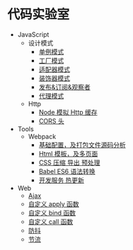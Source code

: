 # 代码实验室

- JavaScript
  - 设计模式
    - [单例模式](node/design-pattern/single/index.js)
    - [工厂模式](node/design-pattern/factory/index.js)
    - [适配器模式](node/design-pattern/adapter/index.js)
    - [装饰器模式](node/design-pattern/decorator/index.js)
    - [发布&订阅&观察者](node/design-pattern/observer/index.js)
    - [代理模式](node/design-pattern/observer/index.js)
  - Http
    - [Node 模拟 Http 缓存](node/http/index.js#L19)
    - [CORS 头](node/http/index.js#L67)
- Tools
  - Webpack
    - [基础配置，及打包文件源码分析](tools/webpack/demo01)
    - [Html 模板，及多页面](tools/webpack/demo02)
    - [CSS 压缩 导出 预处理](tools/webpack/demo03)
    - [Babel ES6 语法转换](tools/webpack/demo04)
    - [开发服务 热更新](tools/webpack/demo05)
- Web
  - [Ajax](web/ajax.js)
  - [自定义 apply 函数](web/apply.js)
  - [自定义 bind 函数](web/bind.js)
  - [自定义 call 函数](web/call.js)
  - [防抖](web/debounce.js)
  - [节流](web/throttle.js)